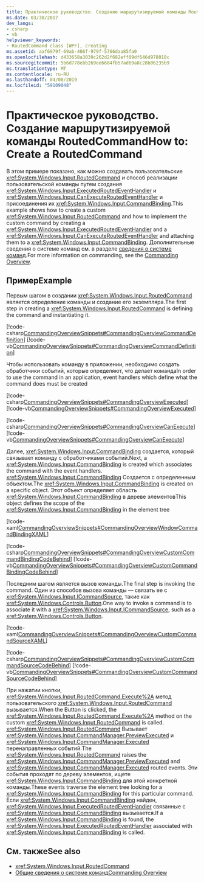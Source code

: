 ```yaml
---
title: Практическое руководство. Создание маршрутизируемой команды RoutedCommand
ms.date: 03/30/2017
dev_langs:
- csharp
- vb
helpviewer_keywords:
- RoutedCommand class [WPF], creating
ms.assetid: aaf6979f-69ab-406f-979f-5766daa85fa0
ms.openlocfilehash: d433658a3039c262d2f682eff09df646d978018c
ms.sourcegitcommit: 5b6d778ebb269ee6684fb57ad69a8c28b06235b9
ms.translationtype: MT
ms.contentlocale: ru-RU
ms.lasthandoff: 04/08/2019
ms.locfileid: "59109048"
---
```

# <a name="how-to-create-a-routedcommand"></a><span data-ttu-id="96881-102">Практическое руководство. Создание маршрутизируемой команды RoutedCommand</span><span class="sxs-lookup"><span data-stu-id="96881-102">How to: Create a RoutedCommand</span></span>
<span data-ttu-id="96881-103">В этом примере показано, как можно создавать пользовательские <xref:System.Windows.Input.RoutedCommand> и способ реализации пользовательской команды путем создания <xref:System.Windows.Input.ExecutedRoutedEventHandler> и <xref:System.Windows.Input.CanExecuteRoutedEventHandler> и присоединения их <xref:System.Windows.Input.CommandBinding>.</span><span class="sxs-lookup"><span data-stu-id="96881-103">This example shows how to create a custom <xref:System.Windows.Input.RoutedCommand> and how to implement the custom command by creating a <xref:System.Windows.Input.ExecutedRoutedEventHandler> and a <xref:System.Windows.Input.CanExecuteRoutedEventHandler> and attaching them to a <xref:System.Windows.Input.CommandBinding>.</span></span>  <span data-ttu-id="96881-104">Дополнительные сведения о системе команд см. в разделе [сведения о системе команд](commanding-overview.md).</span><span class="sxs-lookup"><span data-stu-id="96881-104">For more information on commanding, see the [Commanding Overview](commanding-overview.md).</span></span>  
  
## <a name="example"></a><span data-ttu-id="96881-105">Пример</span><span class="sxs-lookup"><span data-stu-id="96881-105">Example</span></span>  
 <span data-ttu-id="96881-106">Первым шагом в создании <xref:System.Windows.Input.RoutedCommand> является определение команды и создание его экземпляра.</span><span class="sxs-lookup"><span data-stu-id="96881-106">The first step in creating a <xref:System.Windows.Input.RoutedCommand> is defining the command and instantiating it.</span></span>  
  
 [!code-csharp[CommandingOverviewSnippets#CommandingOverviewCommandDefinition](~/samples/snippets/csharp/VS_Snippets_Wpf/CommandingOverviewSnippets/CSharp/Window1.xaml.cs#commandingoverviewcommanddefinition)]
 [!code-vb[CommandingOverviewSnippets#CommandingOverviewCommandDefinition](~/samples/snippets/visualbasic/VS_Snippets_Wpf/CommandingOverviewSnippets/visualbasic/window1.xaml.vb#commandingoverviewcommanddefinition)]  
  
 <span data-ttu-id="96881-107">Чтобы использовать команду в приложении, необходимо создать обработчики событий, которые определяют, что делает команда</span><span class="sxs-lookup"><span data-stu-id="96881-107">In order to use the command in an application, event handlers which define what the command does must be created</span></span>  
  
 [!code-csharp[CommandingOverviewSnippets#CommandingOverviewExecuted](~/samples/snippets/csharp/VS_Snippets_Wpf/CommandingOverviewSnippets/CSharp/Window1.xaml.cs#commandingoverviewexecuted)]
 [!code-vb[CommandingOverviewSnippets#CommandingOverviewExecuted](~/samples/snippets/visualbasic/VS_Snippets_Wpf/CommandingOverviewSnippets/visualbasic/window1.xaml.vb#commandingoverviewexecuted)]  
  
 [!code-csharp[CommandingOverviewSnippets#CommandingOverviewCanExecute](~/samples/snippets/csharp/VS_Snippets_Wpf/CommandingOverviewSnippets/CSharp/Window1.xaml.cs#commandingoverviewcanexecute)]
 [!code-vb[CommandingOverviewSnippets#CommandingOverviewCanExecute](~/samples/snippets/visualbasic/VS_Snippets_Wpf/CommandingOverviewSnippets/visualbasic/window1.xaml.vb#commandingoverviewcanexecute)]  
  
 <span data-ttu-id="96881-108">Далее, <xref:System.Windows.Input.CommandBinding> создается, который связывает команду с обработчиками событий.</span><span class="sxs-lookup"><span data-stu-id="96881-108">Next, a  <xref:System.Windows.Input.CommandBinding> is created which associates the command with the event handlers.</span></span> <span data-ttu-id="96881-109"><xref:System.Windows.Input.CommandBinding> Создается с определенным объектом.</span><span class="sxs-lookup"><span data-stu-id="96881-109">The <xref:System.Windows.Input.CommandBinding> is created on a specific object.</span></span>  <span data-ttu-id="96881-110">Этот объект определяет область <xref:System.Windows.Input.CommandBinding> в дереве элементов</span><span class="sxs-lookup"><span data-stu-id="96881-110">This object defines the scope of the <xref:System.Windows.Input.CommandBinding> in the element tree</span></span>  
  
 [!code-xaml[CommandingOverviewSnippets#CommandingOverviewWindowCommandBindingXAML](~/samples/snippets/csharp/VS_Snippets_Wpf/CommandingOverviewSnippets/CSharp/Window1.xaml#commandingoverviewwindowcommandbindingxaml)]  
  
 [!code-csharp[CommandingOverviewSnippets#CommandingOverviewCustomCommandBindingCodeBehind](~/samples/snippets/csharp/VS_Snippets_Wpf/CommandingOverviewSnippets/CSharp/Window1.xaml.cs#commandingoverviewcustomcommandbindingcodebehind)]
 [!code-vb[CommandingOverviewSnippets#CommandingOverviewCustomCommandBindingCodeBehind](~/samples/snippets/visualbasic/VS_Snippets_Wpf/CommandingOverviewSnippets/visualbasic/window1.xaml.vb#commandingoverviewcustomcommandbindingcodebehind)]  
  
 <span data-ttu-id="96881-111">Последним шагом является вызов команды.</span><span class="sxs-lookup"><span data-stu-id="96881-111">The final step is invoking the command.</span></span>  <span data-ttu-id="96881-112">Один из способов вызова команды — связать ее с <xref:System.Windows.Input.ICommandSource>, такие как <xref:System.Windows.Controls.Button>.</span><span class="sxs-lookup"><span data-stu-id="96881-112">One way to invoke a command is to associate it with a <xref:System.Windows.Input.ICommandSource>, such as a <xref:System.Windows.Controls.Button>.</span></span>  
  
 [!code-xaml[CommandingOverviewSnippets#CommandingOverviewCustomCommandSourceXAML](~/samples/snippets/csharp/VS_Snippets_Wpf/CommandingOverviewSnippets/CSharp/Window1.xaml#commandingoverviewcustomcommandsourcexaml)]  
  
 [!code-csharp[CommandingOverviewSnippets#CommandingOverviewCustomCommandSourceCodeBehind](~/samples/snippets/csharp/VS_Snippets_Wpf/CommandingOverviewSnippets/CSharp/Window1.xaml.cs#commandingoverviewcustomcommandsourcecodebehind)]
 [!code-vb[CommandingOverviewSnippets#CommandingOverviewCustomCommandSourceCodeBehind](~/samples/snippets/visualbasic/VS_Snippets_Wpf/CommandingOverviewSnippets/visualbasic/window1.xaml.vb#commandingoverviewcustomcommandsourcecodebehind)]  
  
 <span data-ttu-id="96881-113">При нажатии кнопки, <xref:System.Windows.Input.RoutedCommand.Execute%2A> метод пользовательского <xref:System.Windows.Input.RoutedCommand> вызывается.</span><span class="sxs-lookup"><span data-stu-id="96881-113">When the Button is clicked, the <xref:System.Windows.Input.RoutedCommand.Execute%2A> method on the custom <xref:System.Windows.Input.RoutedCommand> is called.</span></span>  <span data-ttu-id="96881-114"><xref:System.Windows.Input.RoutedCommand> Вызывает <xref:System.Windows.Input.CommandManager.PreviewExecuted> и <xref:System.Windows.Input.CommandManager.Executed> перенаправленных событий.</span><span class="sxs-lookup"><span data-stu-id="96881-114">The <xref:System.Windows.Input.RoutedCommand> raises the <xref:System.Windows.Input.CommandManager.PreviewExecuted> and <xref:System.Windows.Input.CommandManager.Executed> routed events.</span></span>  <span data-ttu-id="96881-115">Эти события проходят по дереву элементов, ищете <xref:System.Windows.Input.CommandBinding> для этой конкретной команды.</span><span class="sxs-lookup"><span data-stu-id="96881-115">These events traverse the element tree looking for a <xref:System.Windows.Input.CommandBinding> for this particular command.</span></span>  <span data-ttu-id="96881-116">Если <xref:System.Windows.Input.CommandBinding> найден, <xref:System.Windows.Input.ExecutedRoutedEventHandler> связанные с <xref:System.Windows.Input.CommandBinding> вызывается.</span><span class="sxs-lookup"><span data-stu-id="96881-116">If a <xref:System.Windows.Input.CommandBinding> is found, the <xref:System.Windows.Input.ExecutedRoutedEventHandler> associated with <xref:System.Windows.Input.CommandBinding> is called.</span></span>  
  
## <a name="see-also"></a><span data-ttu-id="96881-117">См. также</span><span class="sxs-lookup"><span data-stu-id="96881-117">See also</span></span>

- <xref:System.Windows.Input.RoutedCommand>
- [<span data-ttu-id="96881-118">Общие сведения о системе команд</span><span class="sxs-lookup"><span data-stu-id="96881-118">Commanding Overview</span></span>](commanding-overview.md)
